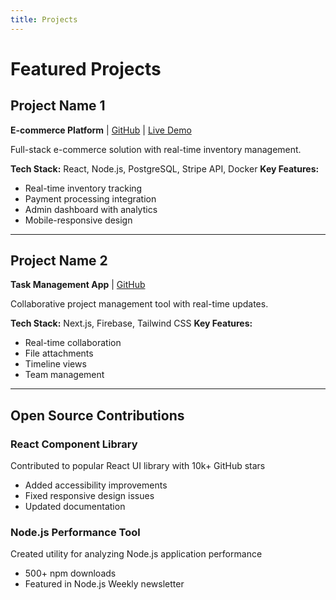 ```yaml
---
title: Projects
---
```


# Featured Projects

## Project Name 1
**E-commerce Platform** | [GitHub](https://github.com/maheshsiv/project1) | [Live Demo](https://demo.com)

Full-stack e-commerce solution with real-time inventory management.

**Tech Stack:** React, Node.js, PostgreSQL, Stripe API, Docker
**Key Features:**
- Real-time inventory tracking
- Payment processing integration
- Admin dashboard with analytics
- Mobile-responsive design

---

## Project Name 2
**Task Management App** | [GitHub](https://github.com/maheshsiv/project2)

Collaborative project management tool with real-time updates.

**Tech Stack:** Next.js, Firebase, Tailwind CSS
**Key Features:**
- Real-time collaboration
- File attachments
- Timeline views
- Team management

---

## Open Source Contributions

### React Component Library
Contributed to popular React UI library with 10k+ GitHub stars
- Added accessibility improvements
- Fixed responsive design issues
- Updated documentation

### Node.js Performance Tool
Created utility for analyzing Node.js application performance
- 500+ npm downloads
- Featured in Node.js Weekly newsletter